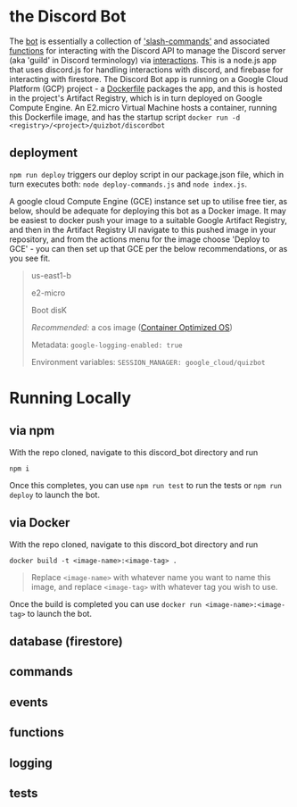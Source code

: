 # the Discord Bot

The [bot](/discord_bot/readme.md) is essentially a collection of ['slash-commands'](/discord_bot/commands/readme.md) and associated [functions](/discord_bot/functions/readme.md) for interacting with the Discord API to manage the Discord server (aka 'guild' in Discord terminology) via [interactions](/discord_bot/events/readme.md).  This is a node.js app that uses discord.js for handling interactions with discord, and firebase for interacting with firestore.  The Discord Bot app is running on a Google Cloud Platform (GCP) project - a [Dockerfile](./Dockerfile) packages the app, and this is hosted in the project's Artifact Registry, which is in turn deployed on Google Compute Engine.  An E2.micro Virtual Machine hosts a container, running this Dockerfile image, and has the startup script `docker run -d <registry>/<project>/quizbot/discordbot`

## deployment

`npm run deploy` triggers our deploy script in our package.json file, which in turn executes both: `node deploy-commands.js` and `node index.js`.

A google cloud Compute Engine (GCE) instance set up to utilise free tier, as below, should be adequate for deploying this bot as a Docker image.  It may be easiest to docker push your image to a suitable Google Artifact Registry, and then in the Artifact Registry UI navigate to this pushed image in your repository, and from the actions menu for the image choose 'Deploy to GCE' - you can then set up that GCE per the below recommendations, or as you see fit.

> us-east1-b
>
> e2-micro
> 
> Boot disK
>
> _Recommended:_ a cos image ([Container Optimized OS](https://cloud.google.com/container-optimized-os/docs))
>
> Metadata:
> `google-logging-enabled: true`
> 
> Environment variables:
> `SESSION_MANAGER: google_cloud/quizbot`

# Running Locally

## via npm

With the repo cloned, navigate to this discord_bot directory and run

`npm i`

Once this completes, you can use `npm run test` to run the tests or `npm run deploy` to launch the bot.

## via Docker

With the repo cloned, navigate to this discord_bot directory and run

`docker build -t <image-name>:<image-tag> .`

> Replace `<image-name>` with whatever name you want to name this image, and replace `<image-tag>` with whatever tag you wish to use.

Once the build is completed you can use `docker run <image-name>:<image-tag>` to launch the bot.

## database (firestore)

## commands

## events

## functions

## logging

## tests